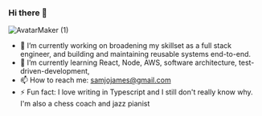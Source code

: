### Hi there 👋
![AvatarMaker (1)](https://user-images.githubusercontent.com/70722177/187030040-d83ae87b-8f5e-4225-ae8b-abad01a3805d.png)

- 🔭 I’m currently working on broadening my skillset as a full stack engineer, and building and maintaining reusable systems end-to-end.
- 🌱 I’m currently learning React, Node, AWS, software architecture, test-driven-development,
- 📫 How to reach me: samjojames@gmail.com
- ⚡ Fun fact: I love writing in Typescript and I still don't really know why. I'm also a chess coach and jazz pianist
